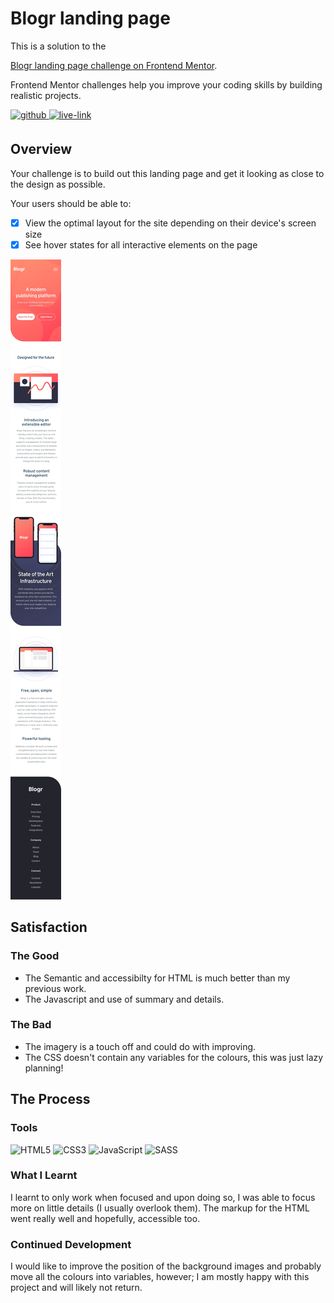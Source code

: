 <!-- USE THIS TEMPLATE FOR FUTURE FRONTEND MENTOR PROJECTS, CLEAN CONSISTENT README'S FOR ALL PROJECTS - PAST SELF. -->

<!-- REPLACE HREFS & PROJECT NAMES -->
<h1>Blogr landing page</h1>
<p>
  This is a solution to the 
  
  [Blogr landing page challenge on Frontend Mentor](https://www.frontendmentor.io/challenges/blogr-landing-page-EX2RLAApP).
  
  Frontend Mentor challenges help you improve your coding skills by building realistic projects. 
</p>

<!-- REPLACE HREFS -->
<a href="https://www.frontendmentor.io/solutions/blogr-landing-page-with-sass-1E6IMemkP" target="_blank">
  <img src=https://img.shields.io/badge/solution-3e54a3?&style=for-the-badge&logo=frontendmentor&logoColor=white alt=github style="margin-bottom: 5px;" />
</a>
<a href="https://elastic-fermat-5739ec.netlify.app/" target="_blank">
  <img src=https://img.shields.io/badge/live%20demo-lightgreen?&style=for-the-badge&logo=html5&logoColor=333 alt=live-link style="margin-bottom: 5px;" />
</a>

<!-- REPLACE TASKS -->
<h2>Overview</h2>
Your challenge is to build out this landing page and get it looking as close to the design as possible.

Your users should be able to:
- [x] View the optimal layout for the site depending on their device's screen size
- [x] See hover states for all interactive elements on the page

<!-- IMAGE MAY NEED REPLACING -->
![](./design/mobile-design.jpg)

<!-- REPLACE LIST ITEMS -->
<h2>Satisfaction</h2>
<h3>The Good</h3>
  <ul>
    <li>The Semantic and accessibilty for HTML is much better than my previous work.</li>
    <li>The Javascript and use of summary and details.</li>
  </ul>
<h3>The Bad</h3>
  <ul>
    <li>The imagery is a touch off and could do with improving.</li>
    <li>The CSS doesn't contain any variables for the colours, this was just lazy planning!</li>
  </ul>

<!-- UPDATE ENTIRE SECTION -->
<h2>The Process</h2>
<h3>Tools</h3>
<p>
  <img alt="HTML5" src="https://img.shields.io/badge/-HTML5-red?style=flat-square&logo=html5&logoColor=white" />
  <img alt="CSS3" src="https://img.shields.io/badge/-CSS3-blue?style=flat-square&logo=css3&logoColor=white" />
  <img alt="JavaScript" src="https://img.shields.io/badge/-JavaScript-ffd32b?style=flat-square&logo=JavaScript&logoColor=black" />
  
  <img alt="SASS" src="https://img.shields.io/badge/-SASS-bf4080?style=flat-square&logo=sass&logoColor=white" />
</p>
<h3>What I Learnt</h3>
  <p>
    I learnt to only work when focused and upon doing so, I was able to focus more on little details (I usually overlook them).
    The markup for the HTML went really well and hopefully, accessible too.
  </p>
<h3>Continued Development</h3>
  <p>
    I would like to improve the position of the background images and probably move all the colours into variables,
    however; I am mostly happy with this project and will likely not return.
  </p>
  
<!--  Thank you for taking the time to review my projects!  -->
